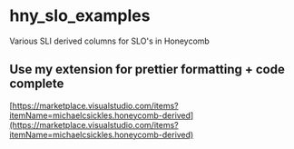 # hny_slo_examples
Various SLI derived columns for SLO's in Honeycomb

## Use my extension for prettier formatting + code complete
[https://marketplace.visualstudio.com/items?itemName=michaelcsickles.honeycomb-derived](https://marketplace.visualstudio.com/items?itemName=michaelcsickles.honeycomb-derived)
